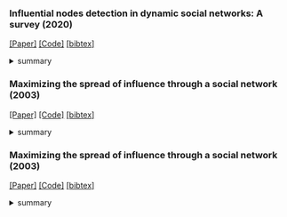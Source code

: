 ### Influential nodes detection in dynamic social networks: A survey (2020)
[[Paper]](https://www.sciencedirect.com/science/article/pii/S0957417420304668#b0145)
[[Code]]()
[[bibtex]]()
<details><summary>summary</summary><div>
- 動的なグラフを対象とした影響力のあるノード検出のサーベイ論文
- 坊山くんのタスクとして検討中
- ただし，動的という条件は一旦おろしたい
</div></details> 

### Maximizing the spread of influence through a social network (2003)
[[Paper]](https://dl.acm.org/doi/abs/10.1145/956750.956769)
[[Code]]()
[[bibtex]]()
<details><summary>summary</summary><div>
- ノードの影響力最大化を初めて定式化した論文
- 貪欲法を採用
- 拡散モデルは『しきい値モデル』と『独立カスケードモデル』，『重み付きカスケードモデル』の３つで実験
- しきい値モデル：活性化された周囲のノードの重みの総和がしきい値を超えたらOK
- 独立カスケードモデル：活性化されたノードの周囲のノードが特定の確率で活性化する
- 重み付きカスケードモデル：エッジごとの活性化確率がそのノードの次数に反比例する
- これらのモデルは後発の研究でもよく使われている
</div></details> 

### Maximizing the spread of influence through a social network (2003)
[[Paper]]()
[[Code]]()
[[bibtex]]()
<details><summary>summary</summary><div>
- 
-
-
-
-
</div></details> 